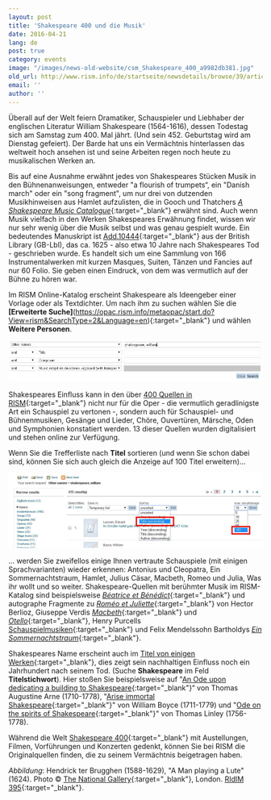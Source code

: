 ```yaml
---
layout: post
title: 'Shakespeare 400 und die Musik'
date: 2016-04-21
lang: de
post: true
category: events
image: "/images/news-old-website/csm_Shakespeare_400_a9982db381.jpg"
old_url: http://www.rism.info/de/startseite/newsdetails/browse/39/article/64/shakespeare-400-in-music.html
email: ''
author: ''
---
```


Überall auf der Welt feiern Dramatiker, Schauspieler und Liebhaber der englischen Literatur William Shakespeare (1564-1616), dessen Todestag sich am Samstag zum 400. Mal jährt. (Und sein 452. Geburtstag wird am Dienstag gefeiert). Der Barde hat uns ein Vermächtnis hinterlassen das weltweit hoch ansehen ist und seine Arbeiten regen noch heute zu musikalischen Werken an.

Bis auf eine Ausnahme erwähnt jedes von Shakespeares Stücken Musik in den Bühnenanweisungen, entweder "a flourish of trumpets“, ein "Danish march" oder ein "song fragment", um nur drei von dutzenden Musikhinweisen aus Hamlet aufzulisten, die in Gooch und Thatchers [_A Shakespeare Music Catalogue_](https://global.oup.com/academic/product/a-shakespeare-music-catalogue-9780198129417){:target="_blank"} erwähnt sind. Auch wenn Musik vielfach in den Werken Shakespeares Erwähnung findet, wissen wir nur sehr wenig über die Musik selbst und was genau gespielt wurde. Ein bedeutendes Manuskript ist [Add.10444](https://opac.rism.info/search?id=800261277){:target="_blank"} aus der British Library (GB-Lbl), das ca. 1625 - also etwa 10 Jahre nach Shakespeares Tod - geschrieben wurde. Es handelt sich um eine Sammlung von 166 Instrumentalwerken mit kurzen Masques, Suiten, Tänzen und Fancies auf nur 60 Folio. Sie geben einen Eindruck, von dem was vermutlich auf der Bühne zu hören war.

Im RISM Online-Katalog erscheint Shakespeare als Ideengeber einer Vorlage oder als Textdichter. Um nach ihm zu suchen wählen Sie die **[Erweiterte Suche]**(https://opac.rism.info/metaopac/start.do?View=rism&SearchType=2&Language=en){:target="_blank"} und wählen **Weitere Personen**.

![Advanced search](/resources-old-website/news/Shakespeare_400_advanced_954_x_157.jpg)

Shakespeares Einfluss kann in den über [400 Quellen in RISM](https://opac.rism.info/search?View=rism&q=william+shakespeare){:target="_blank"} nicht nur für die Oper - die vermutlich geradlinigste Art ein Schauspiel zu vertonen -, sondern auch für Schauspiel- und Bühnenmusiken, Gesänge und Lieder, Chöre, Ouvertüren, Märsche, Oden und Symphonien konstatiert werden. 13 dieser Quellen wurden digitalisiert und stehen online zur Verfügung.

Wenn Sie die Trefferliste nach **Titel** sortieren (und wenn Sie schon dabei sind, können Sie sich auch gleich die Anzeige auf 100 Titel erweitern)...

![Sort](/resources-old-website/news/Shakespeare_400_sort_1012_x_298.jpg)

... werden Sie zweifellos einige Ihnen vertraute Schauspiele (mit einigen Sprachvarianten) wieder erkennen: Antonius und Cleopatra, Ein Sommernachtstraum, Hamlet, Julius Cäsar, Macbeth, Romeo und Julia, Was ihr wollt und so weiter. Shakespeare-Quellen mit berühmter Musik im RISM-Katalog sind beispielsweise [_Béatrice et Bénédict_](https://opac.rism.info/search?id=450059256){:target="_blank"} und autographe Fragmente zu [_Roméo et Juliette_](https://opac.rism.info/search?id=464130083){:target="_blank"} von Hector Berlioz, Giuseppe Verdis [_Macbeth_](https://opac.rism.info/search?View=rism&author=verdi&q=macbeth){:target="_blank"} und [_Otello_](https://opac.rism.info/search?View=rism&author=verdi&q=otello){:target="_blank"}, Henry Purcells [Schauspielmusiken](https://opac.rism.info/search?View=rism&q=william+shakespeare&author=purcell){:target="_blank"} und Felix Mendelssohn Bartholdys [_Ein Sommernachtstraum_](https://opac.rism.info/search?View=rism&q=william+shakespeare+mendelssohn+sommernachtstraum){:target="_blank"}.

Shakespeares Name erscheint auch im [Titel von einigen Werken](https://opac.rism.info/search?View=rism&title=shakespeare){:target="_blank"}, dies zeigt sein nachhaltigen Einfluss noch ein Jahrhundert nach seinem Tod. (Suche **Shakespeare** im Feld **Titelstichwort**). Hier stoßen Sie beispielsweise auf  "[An Ode upon dedicating a building to Shakespeare](https://opac.rism.info/search?View=rism&title=an+ode+upon+dedicating+shakespeare){:target="_blank"}“ von Thomas Augustine Arne (1710-1778), "[Arise immortal Shakespeare](https://opac.rism.info/search?id=800226677){:target="_blank"}" von William Boyce (1711-1779) und "[Ode on the spirits of Shakespeare](https://opac.rism.info/search?View=rism&title=Ode+on+the+spirits+of+Shakespeare){:target="_blank"}" von Thomas Linley (1756-1778).

Während die Welt [Shakespeare 400](http://www.shakespeare400.org/){:target="_blank"} mit Austellungen, Filmen, Vorführungen und Konzerten gedenkt, können Sie bei RISM die Originalquellen finden, die zu seinem Vermächtnis beigetragen haben.

_Abbildung_: Hendrick ter Brugghen (1588-1629), "A Man playing a Lute" (1624). Photo © [The National Gallery](http://www.nationalgallery.org.uk/paintings/hendrick-ter-brugghen-a-man-playing-a-lute){:target="_blank"}, London. [RIdIM 395](http://db.ridim.org/display.php?ridim_id=395){:target="_blank"}.
